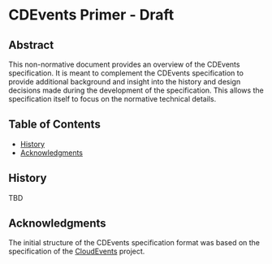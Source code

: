 # CDEvents Primer - Draft

## Abstract

This non-normative document provides an overview of the CDEvents specification. It is meant to complement the CDEvents specification to provide additional background and insight into the history and design decisions made during the development of the specification. This allows the specification itself to focus on the normative technical details.

## Table of Contents

<!-- toc -->
- [History](#history)
- [Acknowledgments](#acknowledgments)
<!-- /toc -->

## History

TBD

## Acknowledgments

The initial structure of the CDEvents specification format was based on the specification of the [CloudEvents](https://github.com/cloudevents/spec) project.
